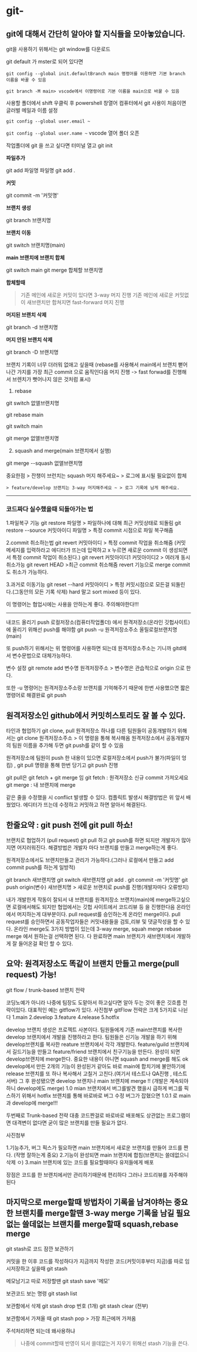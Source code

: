 # git-
<h2>git에 대해서 간단히 알아야 할 지식들을 모아놓았습니다.</h2>


git을 사용하기 위해서는 git window를 다운로드

git default 가 mster로 되어 있다면

`
git config --global init.defaultBranch main 명령어를 이용하면 기본 branch 이름을 바꿀 수 있음
`

`
git branch -M main> vscode에서 이명령어로 기본 이름을 main으로 바꿀 수 있음
`

사용할 폴더에서 shift 우클릭 후 powershell 창열어 컴퓨터에서 git 사용이 처음이면 글러벌 메일과 이름 설정

`
git config --global user.email ~
`

`
git config --global user.name ~
`
vscode 열어 폴더 오픈

작업폴더에 git 을 쓰고 싶다면
터미널 열고 git init 

<b>파일추가</b>

git add 파일명 파일명
git add .

<b>커밋</b>

git commit -m '커밋명'

<b>브랜치 생성</b>

git branch 브랜치명

<b>브랜치 이동</b>

git switch 브랜치명(main)

<b>main 브랜치에 브랜치 합체</b>

git switch main
git merge 합체할 브랜치명 

<b>합체할때</b>

> 기존 메인에 새로운 커밋이 있다면 3-way 머지 진행
> 기존 메인에 새로운 커밋없이 새브랜치만 합쳐지면 fast-forward 머지 진행

<b>머지된 브랜치 삭제</b>

git branch -d 브랜치명

<b>머지 안된 브랜치 삭제</b>

git branch -D 브랜치명

 
브랜치 기록이 너무 더러워 없애고 싶을때 (rebase를 사용해서 main에서 브랜치 뻗어나간 가지를 가장 최근 commit 으로 움직인다음 머지 진행 -> fast forwad를 진행해서 브렌치가 뻣어나지 않은 것처럼 표시)

1. rebase

git switch 없앨브랜치명

git rebase main

git switch main

git merge 없앨브랜치명

2. squash and merge(main 브랜치에서 실행)

git merge --squash 없앨브랜치명

중요한점 > 잔챙이 브런치는 squash 머지 해주세요~ > 로그에 표시될 필요없이 합체

	> feature/develop 브랜치는 3-way 머지해주세요 ~ > 로그 기록에 남게 해주세요.

---
<h3>코드짜다 실수했을때 되돌아가는 법</h3>

1.파일복구 기능
git restore 파일명 > 파일하나에 대해 최근 커밋상태로 되돌림
git restore --source 커밋아이디 파일명 > 특정 commit 시점으로 파일 복구해줌

2.commit 취소하는법
git revert 커밋아이디 > 특정 commit 작업을 취소해줌 (커밋 메세지를 입력하라고 에디터가 뜨는데 입력하고 x 누르면 새로운 commit 이 생성되면서 특정 commit 작업이 취소된다.)
git revert 커밋아이디1 커밋아이디2 > 여러개 동시 취소가능
git revert HEAD >최근 commit 취소해줌
revert 기능으로 merge commit도 취소가 가능하다.

3.과거로 이동기능 
git reset --hard 커밋아이디 > 특정 커밋시점으로 모든걸 되돌린다.(그동안의 모든 기록 삭제)
hard 말고 sort mixed 등이 있다.

이 명령어는 협업시에는 사용을 안하는게 좋다. 주의해야한다!!!


---
내코드 올리기 push
로컬저장소(컴퓨터작업폴더) 에서 원격저장소(온라인 깃헙사이트)에 올리기 위해선 push를 해야함
git push -u 원격저장소주소 올릴로컬브랜치명(main)

또 push하기 위해서는 위 명령어를 사용하면 되는데 원격저장소주소는 기니까 gitd에서 변수문법으로 대체가능하다.

변수 설정
git remote add 변수명 원격저장주소 > 변수명은 관습적으로 origin 으로 한다.


또한 -u 명령어는 원격저장소주소랑 브랜치를 기억해주기 때문에 한번 사용했으면 짧은 명령어로 해결완료
git push 

원격저장소인 github에서 커밋히스토리도 잘 볼 수 있다.
---
타인과 협업하기 git clone, pull
원격저장소 하나를 다른 팀원들이 공동개발하기 위해서는 git clone 원격저장소주소  > 이 명령을 통해 복사해옴 원격저장소에서 공동개발자의 팀원 이름을 추가해 두면 git push를 같이 할 수 있음

원격저장소에 팀원이 push 한 내용이 있으면 로컬저장소에서 push가 불가(파일이 엉킴) , git pull 명령을 통해 한번 당기고 git push 진행

git pull은 git fetch + git merge 임
git fetch : 원격저장소 신규 commit 가져오세요
git merge : 내 브랜치에 merge 

같은 줄을 수정했을 시 conflict 발생할 수 있다.
컴플릭트 발생시 해결방법은 위 앞서 배웠었다.
에디터가 뜨는데 수정하고 커밋하고 하면 알아서 해결된다.

한줄요약 : git push 전에 git pull 하쇼!
---
브랜치로 협업하기 (pull request)
git pull 하고 git push를 하면 되지만 개발자가 많아지면 어지러워진다.
해결방법은 개발자 마다 브랜치를 만들고 merge하는게 좋다.

원격저장소에서도 브랜치만들고 관리가 가능하다.(그러나 로컬에서 만들고 add commit push를 하는게 일방적)

git branch 새브랜치명
git switch 새브랜치명
git add .
git commit -m '커밋명'
git push origin(변수) 새브랜치명  > 새로운 브랜치로 push를 진행(개발자마다 오류방지)

내가 개발한게 작동이 잘되서 내 브랜치를 원격저장소 브랜치(main)에 merge하고싶으면 로컬에서해도 되지만 
협업에서는 깃헙 사이트에서 코드리뷰 등 을 진행한다음 온라인에서 머지하는게 대부분이다.
pull request를 승인하는게 온라인 merge이다.
pull request를 승인하면서 공동작업자들은 커밋내용들을 검토,리뷰 및 댓글작성을 할 수 있다.
온라인 merge도 3가지 방법이 있는데 3-way merge, squah merge rebase merge 에서 원하는걸 선택하면 된다.
다 완료하면 main 브랜치가 새브랜치에서 개발하게 잘 들어온걸 확인 할 수 있다.

요약: 원격저장소도 똑같이 브랜치 만들고 merge(pull request) 가능!
---
git flow / trunk-based 브랜치 전략

코딩노예가 아니라 나중에 팀장도 도맡아서 하고싶다면 알아 두는 것이 좋은 깃흐름 전략이있다.
대표적인 예는 gitflow가 있다.
사진첨부
gitFlow 전략은 크게 5가지로 나뉜다
1.main
2.develop
3.feature
4.release
5.hotfix

develop 브랜치 생성은 프로젝트 사본이다. 팀원들에게 기존 main브랜치를 복사한 develop 브랜치에서 개발을 진행하라고 한다.
팀원들은  신기능 개발을 하기 위해develop브랜치를 복사한 reature 브랜치에서 각각 개발한다. feature/guild 브랜치에서 길드기능을 만들고 feature/friend 브랜치에서 친구기능을 만든다. 완성이 되면 develop브랜치에 merge한다. 중요한 내용이 아니면 squash and merge를 해도 ok
develop에서 만든 2개의 기능이 완성된거 같아도 바로 main에 합치기에 불안하기에 release 브랜치를 또 하나 복사해서 고칠거 고친다.(여기서 테스트나 QA진행 , 테스트서버) 
그 후 완성됐으면  develop 브랜치나 main 브랜치에 merge !! (개발은 계속되야 하니 develop에도 merge)
1.0 mian 브랜치에서 버그를발견 했을시 급하게 버그를 픽스하기 위해서 hotfix 브랜치를 통해 바로바로 버그 수정
버그가 잡혔으면 1.0.1 로 main과 develop에 merge!!!

두번째로 Trunk-based 전략
대충 코드짠걸로 바로바로 배포해도 상관없는 프로그램이면 대격변이 없다면 굳이 많은 브랜치를 만들 필요가 없다.

사진첨부

1.기능추가, 버그 픽스가 필요하면 main 브랜치에서 새로운 브랜치를 만들어 코드를 짠다. (작명 잘하는게 중요)
2.기능이 완성되면 main 브랜치에 합침(브랜치는 쓸데없으니 삭제 ㅇ)
3.main 브랜치에 있는 코드를 필요할때마다 유저들에게 배포

장점은 코드를 한 브랜치에서만 관리하기때문에 편리하다
그러나 코드리뷰를 자주해야된다

마지막으로 merge할때 방법차이
기록을 남겨야하는 중요한 브랜치를 merge할땐 3-way merge
기록을 남길 필요없는 쓸데없는 브랜치를 merge할때 squash,rebase merge
---
git stash로 코드 잠깐 보관하기

커밋을 한 이후 코드를 작성하다가 지금까지 작성한 코드(커밋이후부터 지금)를 따로 임시저장하고 싶을때
git stash

메모남기고 따로 저장할땐
git stash save '메모'

보관코드 보는 명령
git stash list

보관함에서 삭제
git stash drop 번호 (1개)
git stash clear (전부)

보관함에서 가져올 때 
git stash pop > 가장 최근에꺼 가져옴


주석처리하면 되는데 왜사용하냐
> 나중에 commit할때 반영이 되서 쓸데없는거 지우기 위해선 stash 기능을 쓴다.
